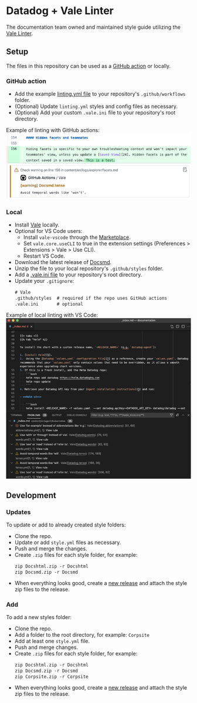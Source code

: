 # Datadog + Vale Linter

The documentation team owned and maintained style guide utilizing the [Vale Linter][1].

## Setup

The files in this repository can be used as a [GitHub action][2] or locally.

### GitHub action

- Add the example [linting.yml file][3] to your repository's `.github/workflows` folder.
- (Optional) Update `linting.yml` styles and config files as necessary.
- (Optional) Add your custom `.vale.ini` file to your repository's root directory.

Example of linting with GitHub actions:
![GitHub actions linting][4]

### Local

- Install [Vale][5] locally.
- Optional for VS Code users:
    - Install `vale-vscode` through the [Marketplace][6].
    - Set `vale.core.useCLI` to true in the extension settings (Preferences > Extensions > Vale > Use CLI).
    - Restart VS Code.
- Download the latest release of [Docsmd][7].
- Unzip the file to your local repository's `.github/styles` folder.
- Add a [.vale.ini file][8] to your repository's root directory.
- Update your `.gitignore`:
    ```
    # Vale
    .github/styles  # required if the repo uses GitHub actions
    .vale.ini       # optional
    ```

Example of local linting with VS Code:
![VS Code linting][9]

## Development

### Updates

To update or add to already created style folders:

- Clone the repo.
- Update or add `style.yml` files as necessary.
- Push and merge the changes.
- Create `.zip` files for each style folder, for example:
    ```
    zip Docshtml.zip -r Docshtml
    zip Docsmd.zip -r Docsmd
    ```
- When everything looks good, create a [new release][10] and attach the style zip files to the release.

### Add

To add a new styles folder:

- Clone the repo.
- Add a folder to the root directory, for example: `Corpsite`
- Add at least one `style.yml` file.
- Push and merge changes.
- Create `.zip` files for each style folder, for example:
    ```
    zip Docshtml.zip -r Docshtml
    zip Docsmd.zip -r Docsmd
    zip Corpsite.zip -r Corpsite
    ```
- When everything looks good, create a [new release][10] and attach the style zip files to the release.

[1]: https://docs.errata.ai
[2]: https://github.com/errata-ai/vale-action
[3]: /examples/linting.yml
[4]: /examples/github-actions-linting.png
[5]: https://docs.errata.ai/vale/install
[6]: https://marketplace.visualstudio.com/items?itemName=errata-ai.vale-server
[7]: https://github.com/DataDog/datadog-vale/releases/latest/download/Docsmd.zip
[8]: examples/.vale.ini
[9]: /examples/vs-code-linting.png
[10]: https://github.com/DataDog/datadog-vale/releases
